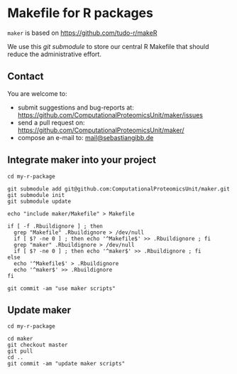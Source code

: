 # Makefile for R packages

`maker` is based on https://github.com/tudo-r/makeR

We use this *git submodule* to store our central R Makefile that should reduce
the administrative effort.

## Contact

You are welcome to:

* submit suggestions and bug-reports at:
    <https://github.com/ComputationalProteomicsUnit/maker/issues>
* send a pull request on:
    <https://github.com/ComputationalProteomicsUnit/maker/>
* compose an e-mail to: <mail@sebastiangibb.de>

## Integrate maker into your project

    cd my-r-package

    git submodule add git@github.com:ComputationalProteomicsUnit/maker.git
    git submodule init
    git submodule update

    echo "include maker/Makefile" > Makefile

    if [ -f .Rbuildignore ] ; then
      grep "Makefile" .Rbuildignore > /dev/null
      if [ $? -ne 0 ] ; then echo '^Makefile$' >> .Rbuildignore ; fi
      grep "maker" .Rbuildignore > /dev/null
      if [ $? -ne 0 ] ; then echo '^maker$' >> .Rbuildignore ; fi
    else
      echo '^Makefile$' > .Rbuildignore
      echo '^maker$' >> .Rbuildignore
    fi

    git commit -am "use maker scripts"

## Update maker

    cd my-r-package

    cd maker
    git checkout master
    git pull
    cd ..
    git commit -am "update maker scripts"

